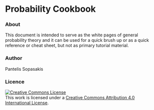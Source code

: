 # Probability Cookbook

### About
This document is intended to serve as the white pages of general probability
theory and it can be used for a quick brush up or as a quick reference or 
cheat sheet, but not as primary tutorial material.

### Author
Pantelis Sopasakis

### Licence
<a rel="license" href="http://creativecommons.org/licenses/by/4.0/"><img alt="Creative Commons License" style="border-width:0" src="https://i.creativecommons.org/l/by/4.0/88x31.png" /></a><br />This work is licensed under a <a rel="license" href="http://creativecommons.org/licenses/by/4.0/">Creative Commons Attribution 4.0 International License</a>.
